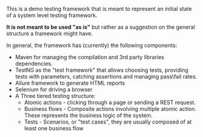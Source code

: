 This is a demo testing framework that is meant to represent an initial state of a system level testing framework. 

**It is not meant to be used "as is"** but rather as a suggestion on the general structure a framework might have. 

In general, the framework has (currently) the following components: 

* Maven for managing the compilation and 3rd party libraries dependencies.
* TestNG as the "test framework" that allows choosing tests, providing tests with parameters, catching assertions and managing pass\fail rates. 
* Allure framework to generate HTML reports
* Selenium for driving a browser
* A Three tiered testing structure: 
  + Atomic actions - clicking through a page or sending a REST request. 
  + Business flows - Composite actions involving multiple atomic action. These represents the business logic of the system. 
  + Tests - Scenarios, or "test cases", they are usually composed of at least one business flow
  
  
  
